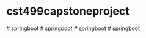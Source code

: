 # cst499capstoneproject
#   s p r i n g b o o t  
 #   s p r i n g _ b o o t  
 #   s p r i n g _ b o o t  
 #   s p r i n g b o o t  
 